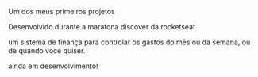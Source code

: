 Um dos meus primeiros projetos

Desenvolvido durante a maratona discover da rocketseat.

um sistema de finança para controlar os gastos do mês ou da semana, ou de quando voce quiser.

ainda em desenvolvimento!
